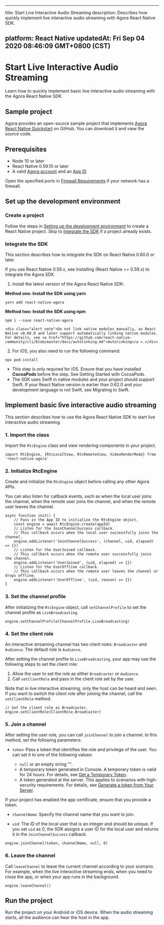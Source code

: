 
---
title: Start Live Interactive Audio Streaming
description: Describes how quickly implement live interactive audio streaming with Agora React Native SDK.

platform: React Native
updatedAt: Fri Sep 04 2020 08:46:09 GMT+0800 (CST)
---
# Start Live Interactive Audio Streaming
Learn how to quickly implement basic live interactive audio streaming with the Agora React Native SDK.

## Sample project

Agora provides an open-source sample project that implements [Agora React Native Quickstart](https://github.com/AgoraIO-Community/Agora-RN-Quickstart) on GitHub. You can download it and view the source code.

## Prerequisites

- Node 10 or later 
- React Native 0.59.10 or later
- A valid [Agora account](https://docs.agora.io/en/Agora%20Platform/sign_in_and_sign_up) and an [App ID](https://docs.agora.io/en/Agora%20Platform/token?platform=All%20Platforms#get-an-app-id)

<div class="alert note">Open the specified ports in <a href="https://docs.agora.io/cn/Agora%20Platform/firewall?platform=All%20Platforms">Firewall Requirements</a> if your network has a firewall.</div>

## Set up the development environment

### Create a project

Follow the steps in [Setting up the development environment](https://reactnative.dev/docs/environment-setup) to create a React Native project. Skip to <a href="#integration">Integrate the SDK</a> if a project already exists.

### Integrate the SDK<a name="integration"></a>

This section describes how to integrate the SDK on React Native 0.60.0 or later.

<div class="alert note">If you use React Native 0.59.x, see <a href="https://github.com/AgoraIO-Community/react-native-agora/blob/master/README.md#installing-react-native--059x">Installing (React Native == 0.59.x)</a > to integrate the Agora SDK.</div>

1. Install the latest version of the Agora React Native SDK:

 **Method one: Install the SDK using yarn**
```
yarn add react-native-agora
```

 **Method two: Install the SDK using npm**
 ```
 npm i --save react-native-agora
 ```

	<div class="alert note">Do not link native modules manually, as React Native v0.60.0 and later support automatically linking native modules. For details, see <a href="https://github.com/react-native-community/cli/blob/master/docs/autolinking.md">Autolinking</a >.</div>
  
2. For iOS, you also need to run the following command:
```
npx pod-install
```

 <div class="alert note"><ul><li>This step is only required for iOS. Ensure that you have installed <b>CocoaPods</b> before the step. See <a href="https://guides.cocoapods.org/using/getting-started.html#getting-started">Getting Started with CocoaPods</a >.</li><li>The SDK uses Swift in native modules and your project should support Swift. If your React Native version is earlier than 0.62.0 and your development language is not Swift, see <a href="https://github.com/AgoraIO-Community/react-native-agora/blob/master/docs/v3/installation.ios.md#step-1-migrating-to-swift">Migrating to Swift</a >.</li></ul></div>



## Implement basic live interactive audio streaming

This section describes how to use the Agora React Native SDK to start live interactive audio streaming. 

### 1. Import the class

Import the `RtcEngine` class and view rendering components in your project.

```
import RtcEngine, {RtcLocalView, RtcRemoteView, VideoRenderMode} from 'react-native-agora'
```

### 2. Initialize RtcEngine

Create and initialize the `RtcEngine` object before calling any other Agora APIs.

You can also listen for callback events, such as when the local user joins the channel, when the remote user joins the channel, and when the remote user leaves the channel. 

```
async function init() {
    // Pass in the App ID to initialize the RtcEngine object.
    const engine = await RtcEngine.create(appId)
    // Listen for the JoinChannelSuccess callback.
    // This callback occurs when the local user successfully joins the channel.
    engine.addListener('JoinChannelSuccess', (channel, uid, elapsed) => {})
    // Listen for the UserJoined callback.
    // This callback occurs when the remote user successfully joins the channel.
    engine.addListener('UserJoined', (uid, elapsed) => {})
    // Listen for the UserOffline callback.
    // This callback occurs when the remote user leaves the channel or drops offline.
    engine.addListener('UserOffline', (uid, reason) => {})
}
```

### 3. Set the channel profile

After initializing the `RtcEngine` object, call `setChannelProfile` to set the channel profile as `LiveBroadcasting`. 

```
engine.setChannelProfile(ChannelProfile.LiveBroadcasting)
```

### 4. Set the client role

An interactive streaming channel has two client roles: `Broadcaster` and `Audience`. The default role is `Audience`.

After setting the channel profile to `LiveBroadcasting`, your app may use the following steps to set the client role:

1. Allow the user to set the role as either `Broadcaster` or `Audience`.
2. Call `setClientRole` and pass in the client role set by the user.

Note that in live interactive streaming, only the host can be heard and seen. If you want to switch the client role after joining the channel, call the `setClientRole` method.

```
// Set the client role as Broadcaster.
engine.setClientRole(ClientRole.Broadcaster)
```

### 5. Join a channel

After setting the user role, you can call `joinChannel` to join a channel. In this method, set the following parameters:

- `token`: Pass a token that identifies the role and privilege of the user. You can set it to one of the following values:

  - `null` or an empty string "".
  - A temporary token generated in Console. A temporary token is valid for 24 hours. For details, see [Get a Temporary Token](https://docs.agora.io/en/Agora%20Platform/token#get-a-temporary-token).
  - A token generated at the server. This applies to scenarios with high-security requirements. For details, see [Generate a token from Your Server](https://docs.agora.io/en/Interactive%20Broadcast/token_server_cpp).
  
 <div class="alert note">If your project has enabled the app certificate, ensure that you provide a token.</div>

- `channelName`: Specify the channel name that you want to join.

- `uid`: The ID of the local user that is an integer and should be unique. If you set `uid` as 0, the SDK assigns a user ID for the local user and returns it in the `JoinChannelSuccess` callback.

```
engine.joinChannel(token, channelName, null, 0)
```

### 6. Leave the channel

Call `leaveChannel` to leave the current channel according to your scenario. For example, when the live interactive streaming ends, when you need to close the app, or when your app runs in the background.

```
engine.leaveChannel()
```

## Run the project

Run the project on your Android or iOS device. When the audio streaming starts, all the audience can hear the host in the app.
